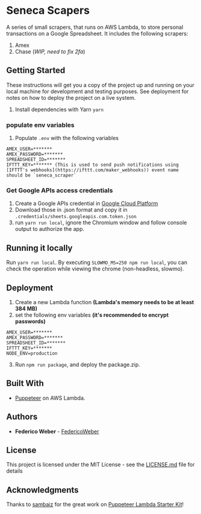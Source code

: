 # Seneca Scapers

A series of small scrapers, that runs on AWS Lambda, to store personal transactions on a Google Spreadsheet.
It includes the following scrapers:
1. Amex
2. Chase (_WIP, need to fix 2fa_)

## Getting Started

These instructions will get you a copy of the project up and running on your local machine for development and testing purposes. See deployment for notes on how to deploy the project on a live system.

1. Install dependencies with Yarn `yarn`

### populate env variables

1. Populate `.env` with the following variables
```
AMEX_USER=*******
AMEX_PASSWORD=*******
SPREADSHEET_ID=*******
IFTTT_KEY=******* (This is used to send push notifications using [IFTTT's webhooks](https://ifttt.com/maker_webhooks)) event name should be `seneca_scraper`
```

### Get Google APIs access credentials
1. Create a Google APIs credential in [Google Cloud Platform](https://console.cloud.google.com/apis/credentials)
2. Download those in .json format and copy it in `.credentials/sheets.googleapis.com.token.json`
3. run `yarn run local`, ignore the Chromium window and follow console output to authorize the app.

## Running it locally
Run `yarn run local`. By executing `SLOWMO_MS=250 npm run local`, you can check the operation while viewing the chrome (non-headless, slowmo).

## Deployment
1. Create a new Lambda function **(Lambda's memory needs to be at least 384 MB)**
2. set the following env variables **(it's recommended to encrypt passwords)**
```
AMEX_USER=*******
AMEX_PASSWORD=*******
SPREADSHEET_ID=*******
IFTTT_KEY=*******
NODE_ENV=production
```
3. Run `npm run package`, and deploy the package.zip.

## Built With

* [Puppeteer](https://github.com/GoogleChrome/puppeteer) on AWS Lambda.

## Authors

* **Federico Weber** - [FedericoWeber](https://github.com/FedericoWeber)

## License

This project is licensed under the MIT License - see the [LICENSE.md](LICENSE.md) file for details

## Acknowledgments

Thanks to [sambaiz](https://github.com/sambaiz) for the great work on [Puppeteer Lambda Starter Kit](https://github.com/sambaiz/puppeteer-lambda-starter-kit)!

